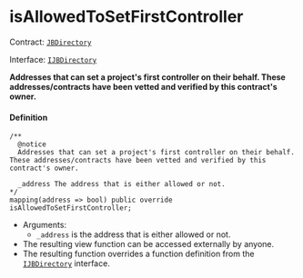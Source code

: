 # isAllowedToSetFirstController

Contract: [`JBDirectory`](/docs/dev/v3/api/contracts/jbdirectory/README.md)‌

Interface: [`IJBDirectory`](/docs/dev/v3/api/interfaces/ijbdirectory.md)

**Addresses that can set a project's first controller on their behalf. These addresses/contracts have been vetted and verified by this contract's owner.**

#### Definition

```
/**
  @notice
  Addresses that can set a project's first controller on their behalf. These addresses/contracts have been vetted and verified by this contract's owner.

  _address The address that is either allowed or not.
*/
mapping(address => bool) public override isAllowedToSetFirstController;
```

* Arguments:
  * `_address` is the address that is either allowed or not.
* The resulting view function can be accessed externally by anyone.
* The resulting function overrides a function definition from the [`IJBDirectory`](/docs/dev/v3/api/interfaces/ijbdirectory.md) interface.


